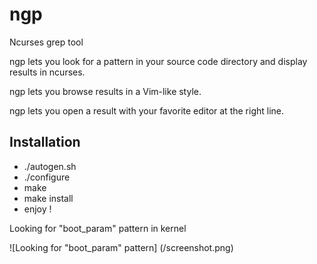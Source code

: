 ngp
===

Ncurses grep tool

ngp lets you look for a pattern in your source code directory and display results in ncurses.

ngp lets you browse results in a Vim-like style.

ngp lets you open a result with your favorite editor at the right line.

Installation
------------

- ./autogen.sh
- ./configure
- make
- make install
- enjoy !


Looking for "boot_param" pattern in kernel

![Looking for "boot_param" pattern] (/screenshot.png)
